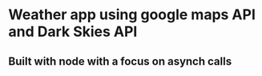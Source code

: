 <h1>Weather app using google maps API and Dark Skies API </h1>
<h2>Built with node with a focus on asynch calls</h2>

